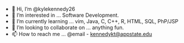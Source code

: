 - 👋 Hi, I’m @kylekennedy26
- 👀 I’m interested in ... Software Development.
- 🌱 I’m currently learning ... vim, Java, C, C++, R, HTML, SQL, PhP/JSP
- 💞️ I’m looking to collaborate on ... anything fun.
- 📫 How to reach me ... @email - kennedykt@appstate.edu

<!---
kylekennedy26/kylekennedy26 is a ✨ special ✨ repository because its `README.md` (this file) appears on your GitHub profile.
You can click the Preview link to take a look at your changes.
--->
